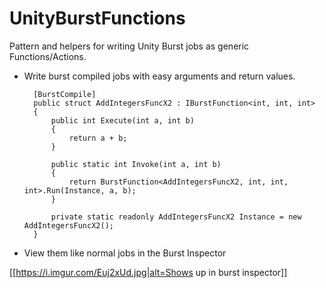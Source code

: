 # UnityBurstFunctions
Pattern and helpers for writing Unity Burst jobs as generic Functions/Actions.

* Write burst compiled jobs with easy arguments and return values.

        [BurstCompile]
        public struct AddIntegersFuncX2 : IBurstFunction<int, int, int>
        {
            public int Execute(int a, int b)
            {
                return a + b;
            }

            public static int Invoke(int a, int b)
            {
                return BurstFunction<AddIntegersFuncX2, int, int, int>.Run(Instance, a, b);
            }

            private static readonly AddIntegersFuncX2 Instance = new AddIntegersFuncX2();
        }
        
* View them like normal jobs in the Burst Inspector

[[https://i.imgur.com/Euj2xUd.jpg|alt=Shows up in burst inspector]]
